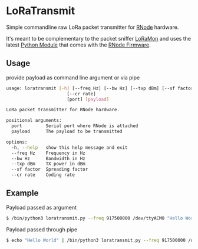 # LoRaTransmit

Simple commandline raw LoRa packet transmitter for [RNode](https://unsigned.io/articles/2023_01_16_The_New_RNode_Ecosystem_Is_Here.html) hardware.

It's meant to be complementary to the packet sniffer [LoRaMon](https://github.com/markqvist/LoRaMon) and uses the latest [Python Module](https://github.com/markqvist/RNode_Firmware/tree/master/Python%20Module) that comes with the [RNode Firmware](https://github.com/markqvist/RNode_Firmware).

## Usage

provide payload as command line argument or via pipe

```sh
usage: loratransmit [-h] [--freq Hz] [--bw Hz] [--txp dBm] [--sf factor]
                       [--cr rate]
                       [port] [payload]

LoRa packet transmitter for RNode hardware.

positional arguments:
  port         Serial port where RNode is attached
  payload      The payload to be transmitted

options:
  -h, --help   show this help message and exit
  --freq Hz    Frequency in Hz
  --bw Hz      Bandwidth in Hz
  --txp dBm    TX power in dBm
  --sf factor  Spreading factor
  --cr rate    Coding rate
```

## Example

Payload passed as argument

```sh
$ /bin/python3 loratransmit.py --freq 917500000 /dev/ttyACM0 "Hello World"
```

Payload passed through pipe

```sh
$ echo "Hello World" | /bin/python3 loratransmit.py --freq 917500000 /dev/ttyACM0
```